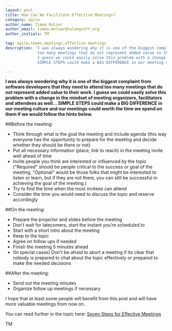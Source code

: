 ```yaml
---
layout: post
title: How Can We Facilitate Effective Meetings?
category: agile
author_name: Timea Molnar
author_email: timea.molnar@talangsoft.org
author_initials: TM

tag: agile,teams,meetings,effective meetings
description: 'I was always wondering why it is one of the biggest complaint from software developers that they need to attend
              too many meetings that do not represent added value to their work.
              I guess we could easily solve this problem with a change in the mindset of meeting organizers, facilitators and attendees as well...
              SIMPLE STEPS could make a BIG DIFFERENCE in our meeting culture and our meetings could worth the time we spend on them if we would follow the hints below.'

---
```


<strong>I was always wondering why it is one of the biggest complaint from software developers that they need to attend
too many meetings that do not represent added value to their work.
I guess we could easily solve this problem with a change in the mindset of meeting organizers, facilitators and attendees as well...
SIMPLE STEPS could make a BIG DIFFERENCE in our meeting culture and our meetings could worth the time we spend on them if we would follow the hints below.
</strong>

##Before the meeting:


- Think through what is the goal the meeting and include agenda (this way everyone has the opportunity to prepare for the meeting and decide whether they should be there or not)
- Put all necessary information (place, link to reach) in the meeting invite well ahead of time
- Invite people you think are interested or influenced by the topic ("Required" should be people critical to the success or goal of the meeting, "Optional" would be those folks that might be interested to listen or learn, but if they are not there, you can still be successful in achieving the goal of the meeting.)
- Try to find the time when the most invitees can attend
- Consider the time you would need to discuss the topic and reserve accordingly

##On the meeting:


- Prepare the projector and slides before the meeting
- Don’t wait for latecomers, start the instant you’re scheduled to
- Start with a short intro about the meeting
- Keep to the topic
- Agree on follow ups if needed
- Finish the meeting 5 minutes ahead
- (In special cases) Don't be afraid to abort a meeting if its clear that nobody is prepared to chat about the topic effectively
or prepared to make the needed decisions

##After the meeting:


- Send out the meeting minutes
- Organize follow up meetings if necessary

I hope that at least some people will benefit from this post and will have more valuable meetings from now on.

You can read further in the topic here:
<a href="http://www.forbes.com/sites/forbesleadershipforum/2014/02/05/seven-steps-to-running-the-most-effective-meeting-possible/" target="_blank">Seven Steps for Effective Meetings</a>

TM
